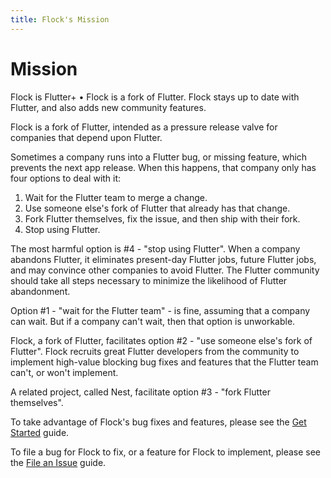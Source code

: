 ```yaml
---
title: Flock's Mission
---
```

# Mission

<section class="page-intro">
  <p><span class="emphasis">Flock is Flutter+</span>  •  Flock is a fork of Flutter. Flock stays up to date with Flutter, and also adds new community features.</p>
</section>

Flock is a fork of Flutter, intended as a pressure release valve for companies that depend upon Flutter.

Sometimes a company runs into a Flutter bug, or missing feature, which prevents the next app
release. When this happens, that company only has four options to deal with it:

 1. Wait for the Flutter team to merge a change.
 2. Use someone else's fork of Flutter that already has that change.
 3. Fork Flutter themselves, fix the issue, and then ship with their fork.
 4. Stop using Flutter.

The most harmful option is #4 - "stop using Flutter". When a company abandons Flutter, it eliminates
present-day Flutter jobs, future Flutter jobs, and may convince other companies to avoid Flutter.
The Flutter community should take all steps necessary to minimize the likelihood of Flutter
abandonment.

Option #1 - "wait for the Flutter team" - is fine, assuming that a company can wait. But if a
company can't wait, then that option is unworkable.

Flock, a fork of Flutter, facilitates option #2 - "use someone else's fork of Flutter". Flock
recruits great Flutter developers from the community to implement high-value blocking bug fixes
and features that the Flutter team can't, or won't implement.

A related project, called Nest, facilitate option #3 - "fork Flutter themselves".

To take advantage of Flock's bug fixes and features, please see the [Get Started](/flock/get-started)
guide.

To file a bug for Flock to fix, or a feature for Flock to implement, please see the [File an Issue](/flock/file-an-issue)
guide.
